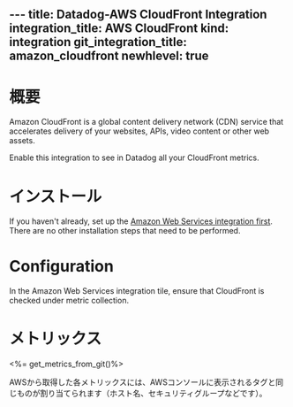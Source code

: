--- title: Datadog-AWS CloudFront Integration integration_title: AWS CloudFront kind: integration git_integration_title: amazon_cloudfront
newhlevel: true
---

# 概要

Amazon CloudFront is a global content delivery network (CDN) service that accelerates delivery of your websites, APIs, video content or other web assets.

Enable this integration to see in Datadog all your CloudFront metrics.

# インストール

If you haven't already, set up the [Amazon Web Services integration first](/integrations/aws). There are no other installation steps that need to be performed.

# Configuration

In the Amazon Web Services integration tile, ensure that CloudFront is checked under metric collection.

# メトリックス

<%= get_metrics_from_git()%>

AWSから取得した各メトリックスには、AWSコンソールに表示されるタグと同じものが割り当てられます（ホスト名、セキュリティグループなどです）。
